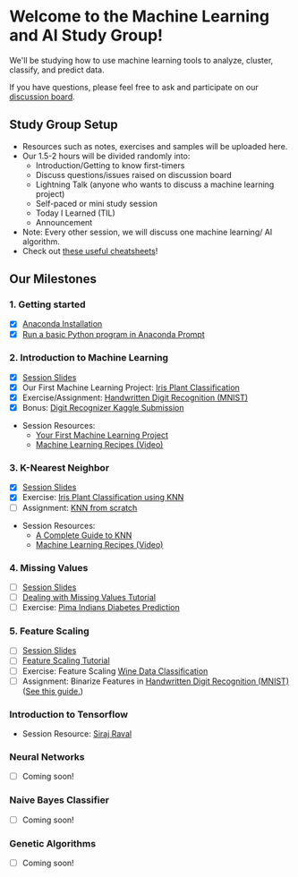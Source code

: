 # Welcome to the Machine Learning and AI Study Group!
We'll be studying how to use machine learning tools to analyze, cluster, classify, and predict data.

If you have questions, please feel free to ask and participate on our [discussion
board](https://www.meetup.com/Women-Who-Code-Manila/messages/boards/forum/25085644). 

## Study Group Setup
* Resources such as notes, exercises and samples will be uploaded here.
* Our 1.5-2 hours will be divided randomly into:
    - Introduction/Getting to know first-timers 
    - Discuss questions/issues raised on discussion board 
    - Lightning Talk (anyone who wants to discuss a machine learning project) 
    - Self-paced or mini study session
    - Today I Learned (TIL)
    - Announcement
* Note: Every other session, we will discuss one machine learning/ AI algorithm.
* Check out [these useful cheatsheets](https://gitlab.com/wwcodemanila/WWCodeManila-ML.AI/tree/master/cheatsheets)! 

## Our Milestones
### 1. Getting started
- [X] [Anaconda Installation](https://gitlab.com/wwcodemanila/WWCodeManila-ML.AI/blob/master/tutorials/installation_guide.md) 
- [X] [Run a basic Python program in Anaconda Prompt](https://gitlab.com/wwcodemanila/WWCodeManila-ML.AI/blob/master/tutorials/installation_guide.md)

### 2. Introduction to Machine Learning
- [X] [Session Slides](https://gitlab.com/wwcodemanila/WWCodeManila-ML.AI/blob/master/slides/(Session%201)%20Introduction%20to%20Machine%20Learning.pdf)
- [X] Our First Machine Learning Project: [Iris Plant Classification](https://gitlab.com/wwcodemanila/WWCodeManila-ML.AI/blob/master/samples/iris_script.py)
- [X] Exercise/Assignment: [Handwritten Digit Recognition (MNIST)](https://gitlab.com/wwcodemanila/WWCodeManila-ML.AI/blob/master/exercises/mnist_script.py)
- [X] Bonus: [Digit Recognizer Kaggle Submission](https://gitlab.com/wwcodemanila/WWCodeManila-ML.AI/blob/master/tutorials/kaggle_submission.md)
* Session Resources: 
	* [Your First Machine Learning Project](http://machinelearningmastery.com/machine-learning-in-python-step-by-step/)
	* [Machine Learning Recipes (Video)](https://www.youtube.com/watch?v=cKxRvEZd3Mw)

### 3. K-Nearest Neighbor
- [X] [Session Slides](https://gitlab.com/wwcodemanila/WWCodeManila-ML.AI/blob/master/slides/(Session%202)%20K-Nearest%20Neighbor.pdf)
- [X] Exercise: [Iris Plant Classification using KNN](https://gitlab.com/wwcodemanila/WWCodeManila-ML.AI/blob/master/exercises/iris_knn.py)
- [ ] Assignment: [KNN from scratch](https://gitlab.com/wwcodemanila/WWCodeManila-ML.AI/blob/master/exercises/knn_scratch.py)
* Session Resources: 
	* [A Complete Guide to KNN](https://kevinzakka.github.io/2016/07/13/k-nearest-neighbor/)
	* [Machine Learning Recipes (Video)](https://www.youtube.com/watch?v=AoeEHqVSNOw&t=401s)

### 4. Missing Values
- [ ] [Session Slides](https://gitlab.com/wwcodemanila/WWCodeManila-ML.AI/blob/master/slides/(Session%203)%20Missing%20Values.pdf)
- [ ] [Dealing with Missing Values Tutorial](http://machinelearningmastery.com/handle-missing-data-python/) 
- [ ] Exercise: [Pima Indians Diabetes Prediction](https://gitlab.com/wwcodemanila/WWCodeManila-ML.AI/blob/master/exercises/pima_script.py) 

### 5. Feature Scaling
- [ ] [Session Slides](https://gitlab.com/wwcodemanila/WWCodeManila-ML.AI/blob/master/slides/(Session%204)%20Feature%20Scaling.pdf)
- [ ] [Feature Scaling Tutorial](https://gitlab.com/wwcodemanila/WWCodeManila-ML.AI/blob/master/tutorials/feature_scaling.md)
- [ ] Exercise: Feature Scaling [Wine Data Classification](https://gitlab.com/wwcodemanila/WWCodeManila-ML.AI/blob/master/exercises/wine_script.py)
- [ ] Assignment: Binarize Features in [Handwritten Digit Recognition (MNIST)](https://gitlab.com/wwcodemanila/WWCodeManila-ML.AI/blob/master/exercises/mnist_script.py) ([See this guide.](https://gitlab.com/wwcodemanila/WWCodeManila-ML.AI/blob/master/tutorials/feature_binarization.md))

### Introduction to Tensorflow
* Session Resource: [Siraj Raval](https://www.youtube.com/watch?list=PL2-dafEMk2A4ut2pyv0fSIXqOzXtBGkLj&v=2FOXR16mLow)

### Neural Networks
- [ ] Coming soon!

### Naive Bayes Classifier
- [ ] Coming soon!

### Genetic Algorithms
- [ ] Coming soon!